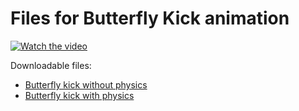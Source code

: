 # Files for Butterfly Kick animation

[![Watch the video](https://img.youtube.com/vi/gL5pEZlV-S8/default.jpg)](https://youtu.be/gL5pEZlV-S8)

Downloadable files:
- [Butterfly kick without physics](https://github.com/arcsikex/Cascadeur_tutorial_files/blob/main/Creating%20a%20Realistic%20Butterfly%20Kick%20in%20Cascadeur/bkick.casc)
- [Butterfly kick with physics](https://github.com/arcsikex/Cascadeur_tutorial_files/blob/main/Creating%20a%20Realistic%20Butterfly%20Kick%20in%20Cascadeur/bkick_physics.casc)
